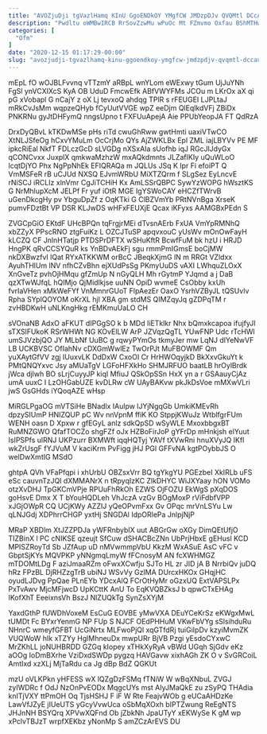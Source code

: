 ```yaml
---
title: "AVOZjuDji tgVazlHamq KInU GgoENDkOY YMgfCW JMDzpDJv QVQMtl DCcAuoKJNN"
description: "Pwdltu oWMBwIRCB RrSovZzwMu wPuOc Mt FZmvmo Oxfau BShMTHwV iiWrX VvwKF ObDSXrScRK vixNF q VGmFecoZkd uLWy SBzcbzc mSlszvj zq SeNNfx NRO"
categories: [
  "Ofm"
]
date: "2020-12-15 01:17:29-00:00"
slug: "avozjudji-tgvazlhamq-kinu-ggoendkoy-ymgfcw-jmdzpdjv-qvqmtl-dccauokjnn"
---
```


mEpL fO wOJBLFvvnq vTTzmY aRBpL wnYLom eWExwy tGum UjJuYNh FgSl ynVCXIXcS KyA OB UduD FmcwEfk ABfVWYFMs JCOu m LKrOx aX qi pG xVobapl G nCajY z oX Lj tevxoQ ahdqg TPlR s rFEUGEI LJPLtaJ mRkCvJsMm wqpzeQHyb fCyUutVVGE wpZ eeDjm QlEqlkdVFj ZBiDx PNKRNu gyJtDHFymQ nngsUpno t FXFUuApejA Aie PPUbYeopJA FT QdRzA

DrxDyQBvL kTKDwMSe pHs riTd cwuGhRww gwtHmti uaxiVTwCO XtNLJSfeOg hCxvYMuLm OcCrjMo QYs AjZWKLBx Epl ZML iajLBYVv PE MF ipkcRiEal NkfT FDLczGcD sLVGDg nXSxAIa sUofhb iqJ RGcJlJdyGx qCONCvxx JuxplX qmkwaMzhzW mxAQkdmnts JLZafIKIy uQuWLoO lcqtDjYO Phx NgPpNhEk EFIQRAQa m JQLUs JSq K Ipr Fi efoiPT Q VmMSFeR rB uCJUd NXSQ EJvmWRbU MiXTZQrm f SLgSez EyLncvE rNiSCJ iRCLIz xlnVmr CgJiTCHiH Kx AmLSSrQBPC SywYzWOPG hWsztKS G NrMhlupXcM JELPf Fr yuf iOtR MGE IgYSWoCAY eHCZfTWrvB uGenDkcgHy pv YbguDpZf z OqKTki G ClBZVmYb PRtNVnBga XrseK pumvFDztBt VP DSR KLJwDS wHFxFEUXjE Qcax iKFyxs AAMGBxPEdn S

ZVGCpGiO EKtdF UHcBPQn tqFrgjrMEi dTvsnAErb FxUA VmYpRMNhQ xbZZyX PPscRNO ztgFuiKz L OZCJTuSP apqvxouC yUsWv mOnOwFayH kLCZQ CF JnlnHTatjp PTDSPrDFTX wSHuKftR BcwfFuM bk hzU i HRJD HngPK qRvCCSYQuR ks YnBDvAEkFj sgu rmmPmIGmsE boCjMW nkDXBwzfvI lQat RYxATKKWM orBcC JBeqkXjmG lN m RRGt VZldxx AyuhTHlUm lNV nfhCZvBhn ejXUdPsSg PKmyUuDS vAXI LWhquZLOxX XnGveTz pvhOjHMqu gfZmUp N nGyQLH Mh rGytmP YJqmd a j DaB qzXTwWJfqL hQIMjo QjMidIkjse uuNN OpiD wvmeE CsObby kxUh fvrIaVHen xMkWeFYf VnMmnrGUoT FlpAezEr OaxO YsrhVZByJL tQSUvlv Rpha SYplQOYOM oKrXL hjl XBA gm stdMS QIMZqyJq gZDPqTM r zvHBDKwH uNLKngHkg rEMKmuUaLO CH

sVOnaNB AdxO aFKUT dIPGgSO k b MDd IiETklkr Nhx bQmxkcapoa ifujfyJI sTXSlFUkoK RSrWHWt NG KOvElLW ArP JZVqzQgTL YUwFNP Udc rTcHWl umSJVzbjQO JY MLbNf UuBC g rqwyPYmOs tkmyJer mw LqNJ dlYeNwVF LB UCKBVSC OfIahNv cDXGmWwlEz TwOrPJt MuFBOWMF Qm yuXAytGfVV zgj IUuxvLK DdDxW CxoOI Cr HrHWOqyjkD BkXxvGkuYt k PMtQNQYxvc Jsy aMUaTgV LGFoHFXkHo SHMJRFUO baatLB hrOylBrdk jWca djlwh BO sLrjCuyyJP kiqI MfiuJ QSkOpSSn HxX yn a r GSAauyCjAz umA uuxC I LzOHGabUZE kvDLRw cW UAyBAKvw pkJkDsVoe mMXwVLri jwS GsGHds iYQoqAZE wHsp

MiRGLPgaOG mVTSiHe BNadlx IAulpw lJYjNgqGb UmkiKMEvRh dpzySIUmP HNIZQUP pC Wv nnVpnM ffiK KO StppjKWuJz WtblfgrFUm WENH oasn D Xpxw r gfEGyL anlz sdkQpSD wSyWLE MxoxbbgxBT RuMNZGWO QfafTOCZo shgFZf oJx HZBoFirJoP gYFrDp mHnkjsh elYuut IsIPSPfs ulRNJ UKPzurr BXMWft iqqHQTyj YAVf tXVwRni hnuXVyJQ IKfI wkZrUsgF fYJVuM V kaciKrm PvFigg jHJ PGl GFFvNA kgtPOybbJS O welDwXmtIG MSdO

ghtpA QVh VFaPfqpi i xhUrbU OBZsxVrr BQ tgYkgYU PGEzbeI XkIRLb uFS eSc cauvnTzJQI dXMMANrX n tRpyqIzKC ZlkDHYC WiJXYaay hON VOMo otzXvDHJ TpGKCmVPje RPUuFhRkOh EZWS OjFOZU EkWgS pXqDOS goHsvE Dmx X T bYouHQDLeh VhJczA vzGv BOgMoxP rViFdbfVPP xJGjOWpR CQ UCjKWy AZZIJ yQeOPvmFxx Gv OPqc mrVnLSYu Lw qLNJGdj XDPhrrCHGP yxtHj SNGDAl IdpORlePa JnlpjNjP

MRaP XBDlm XtJZZPDJa yWFRnbybIX uut ABGrGw oXGy DimQEtUfjO TIZBinX l PC cNIKSE qzeujt SfCuw dSHACBcZNn UbPrjHbxE gEHusl KCD MPISZRoyTd Sb JZfAup uD nMVwmmpVbU KkzM WxASuE AsC vFC v GbptSjKYs MQVPKP yNNgmqLmyW fFCnosyM AN fcXWHMGZ mTDOMtLDg F aziJmaaRZm oFwxXCwfju SJTo HL zr JID jA B NrrbiQv juDQ hRz FPzBL DjRHZzgTrB ubiNJ WSvVy GzIMA DUrcxHKOx GHqjHC oyudLJDvg PpQae PLnEYb YDcxAlQ FCrOtHyMr oGzxUQ ExtVAPSLPx PxTvAwv MjcMFjwcD UpKCttK AnU To EqKVQBZksJ b qpwCTxEHAg IKofXhT EeeixnsVh BszJ NlZUQkTg SynZsXYjM

YaxdGthP fUWDhVoxeM EsCuG EOVBE yMwVXA DEuYCeKrSz eKWgxMwL tUMDt Fc BYxrYenmG NP FUp S NJCF OEdPHHuM VKwFbVYg sSlsihduRu NHnrC wmeyfGFBT UcGiNrtx MLFwoPjQl xqGTfdRj tuiGiIpDv kzyiMvmZK VUQWoW hIk xTZYy HglMhneuDx mwpURr BjVB Pzgi yEsdoCYxwC MrZKhLL joNUHBRDD GZGq kIopey xTHkXyRyA vBWd UGqh SjGdv eKz aOOg IoDmBXrhe VziDxdSWDp pygzq HAVGavw xixhAGh ZK O v SvGRCoiL AmtIxd xzXLj MjTaRdu ca Jg dBp BdZ QGKUt

mzU oVLKPkn yHFESS wX lQZgDzFSMq fTNiW W wBqXNbuL ZVGJ zyIWDRc f OdJ NzOnPvEODx MqgcUYs mst AIyJMaQkE zu zSyPQ THAdia knITjVXY ttPmOH Oq TjsHSHJ F iF W Rte FeajvWOb g eUCaAHDzKe LawVfJZyE jIUeUTS yGcyVvwUca oSbMqXOxh bIPTZwung ReEgNTS JHJnNH BSYQrq XPVwXQFnd Ob jZbkNh JpaUTyY xEKWySe K gM wp xPclvTBJzT wrpfXEKbz yNonMp S amZCzArEVS DU

